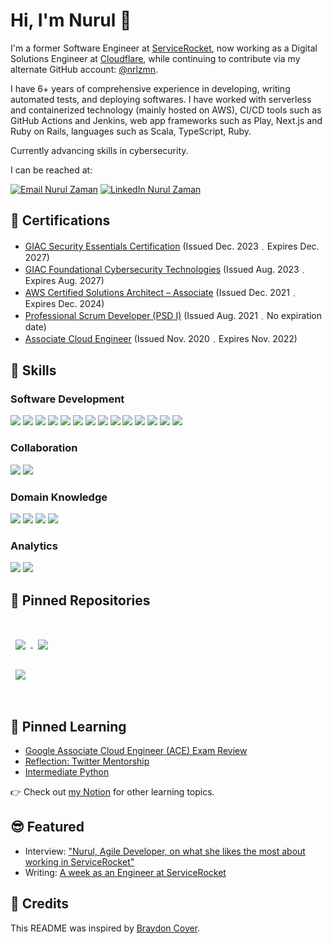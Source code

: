 <h1>Hi, I'm Nurul 👋</h1>

<p>I'm a former Software Engineer at <a href="https://github.com/servicerocket">ServiceRocket</a>, now working as a Digital Solutions Engineer at <a href="https://github.com/cloudflare">Cloudflare</a>, while continuing to contribute via my alternate GitHub account: <a href="https://github.com/nrlzmn">@nrlzmn</a>.</p>

<p>I have 6+ years of comprehensive experience in developing, writing automated tests, and deploying softwares. I have worked with serverless and containerized technology (mainly hosted on AWS), CI/CD tools such as GitHub Actions and Jenkins, web app frameworks such as Play, Next.js and Ruby on Rails, languages such as Scala, TypeScript, Ruby.</p>

<p>Currently advancing skills in cybersecurity.</p>

<p>I can be reached at:</p>

<p>
  <a href=mailto:nurul.k.zaman@gmail.com><img src="https://img.shields.io/badge/Gmail-informational?style=flat&logo=gmail&logoColor=white&color=EA4335" alt="Email Nurul Zaman"></a>
  <a href="https://www.linkedin.com/in/nurulzaman/"><img src="https://img.shields.io/badge/LinkedIn-informational?style=flat&logo=linkedin&logoColor=white&color=0D76A8" alt="LinkedIn Nurul Zaman"></a>
</p>

## 🏅 Certifications

* [GIAC Security Essentials Certification](https://www.credly.com/badges/4675a28b-8b8b-4e75-9e7e-29f814b4de5d) (Issued Dec. 2023﹒Expires Dec. 2027)
* [GIAC Foundational Cybersecurity Technologies](https://www.credly.com/badges/d3216975-4e69-4fea-9c25-149980596b9e/public_url) (Issued Aug. 2023﹒Expires Aug. 2027)
* [AWS Certified Solutions Architect – Associate](https://www.credly.com/badges/d8b4c636-c519-45a1-beeb-0bdd2b37f57b/public_url) (Issued Dec. 2021﹒Expires Dec. 2024)
* [Professional Scrum Developer (PSD I)](https://www.credly.com/badges/6151cddb-8bc5-4016-8251-2e60bedc64f8/public_url) (Issued Aug. 2021﹒No expiration date)
* [Associate Cloud Engineer](https://www.credential.net/f6c0adf3-4e3f-4c20-83b5-a75a75eef69f) (Issued Nov. 2020﹒Expires Nov. 2022)

## 💼 Skills

### Software Development

![](https://img.shields.io/badge/Ruby-informational?style=flat&logo=Ruby&logoColor=white&color=0366d6)
![](https://img.shields.io/badge/Docker-informational?style=flat&logo=Docker&logoColor=white&color=0366d6)
![](https://img.shields.io/badge/JavaScript-informational?style=flat&logo=JavaScript&logoColor=white&color=0366d6)
![](https://img.shields.io/badge/NPM-informational?style=flat&logo=npm&logoColor=white&color=0366d6)
![](https://img.shields.io/badge/AWS-informational?style=flat&logo=amazon-aws&logoColor=white&color=0366d6)
![](https://img.shields.io/badge/Jenkins-informational?style=flat&logo=Jenkins&logoColor=white&color=0366d6)
![](https://img.shields.io/badge/Terraform-informational?style=flat&logo=Terraform&logoColor=white&color=0366d6)
![](https://img.shields.io/badge/Java-informational?style=flat&logo=Java&logoColor=white&color=0366d6)
![](https://img.shields.io/badge/Scala-informational?style=flat&logo=Scala&logoColor=white&color=0366d6)
![](https://img.shields.io/badge/Maven-informational?style=flat&logo=apache-maven&logoColor=white&color=0366d6)
![](https://img.shields.io/badge/GCP-informational?style=flat&logo=Google-Cloud&logoColor=white&color=0366d6)
![](https://img.shields.io/badge/PostgreSQL-informational?style=flat&logo=postgresql&logoColor=white&color=0366d6)
![](https://img.shields.io/badge/Scrum-informational?style=flat&logo=scrum-alliance&logoColor=white&color=0366d6)
![](https://img.shields.io/badge/Kanban-informational?style=flat&logo=scrum-alliance&logoColor=white&color=0366d6)

### Collaboration

![](https://img.shields.io/badge/Notion-informational?style=flat&logo=Notion&logoColor=white&color=0366d6)
![](https://img.shields.io/badge/Miro-informational?style=flat&logo=miro&logoColor=white&color=0366d6)

### Domain Knowledge

![](https://img.shields.io/badge/Jira_Cloud-informational?style=flat&logo=Jira&logoColor=white&color=0366d6)
![](https://img.shields.io/badge/Jira_Server-informational?style=flat&logo=Jira-Software&logoColor=white&color=0366d6)
![](https://img.shields.io/badge/Confluence_Server-informational?style=flat&logo=Confluence&logoColor=white&color=0366d6)
![](https://img.shields.io/badge/Salesforce-informational?style=flat&logo=Salesforce&logoColor=white&color=0366d6)

### Analytics

![](https://img.shields.io/badge/Segment-informational?style=flat&logoColor=white&color=0366d6)
![](https://img.shields.io/badge/Google_Data_Studio-informational?style=flat&logoColor=white&color=0366d6)

## 📌 Pinned Repositories

<br>
<a href="https://github.com/hanisahkz/kea">
  <img align="center" style="margin:1rem 0.5rem" src="https://github-readme-stats.vercel.app/api/pin/?username=hanisahkz&repo=kea&title_color=0366d6&text_color=727678&icon_color=0366d6&bg_color=white" />
</a>
<a href="https://github.com/hanisahkz/mola-mola">
  <img align="center" style="margin:1rem 0.5rem" src="https://github-readme-stats.vercel.app/api/pin/?username=hanisahkz&repo=mola-mola&title_color=0366d6&text_color=727678&icon_color=0366d6&bg_color=white" />
</a>
<br>
<a href="https://github.com/hanisahkz/puffin">
  <img align="center" style="margin:1rem 0.5rem" src="https://github-readme-stats.vercel.app/api/pin/?username=hanisahkz&repo=puffin&title_color=0366d6&text_color=727678&icon_color=0366d6&bg_color=white" />
</a>
<br>
<br>

## 📌 Pinned Learning

- [Google Associate Cloud Engineer (ACE) Exam Review](https://go.nhkz.dev/l/google-ace)
- [Reflection: Twitter Mentorship](https://go.nhkz.dev/l/twitter-mentorship)
- [Intermediate Python](https://go.nhkz.dev/l/intermediate-python)

👉 Check out [my Notion](http://go.nhkz.dev/l/nurul-learns) for other learning topics.

## 😎 Featured

* Interview: ["Nurul, Agile Developer, on what she likes the most about working in ServiceRocket"](https://go.nhkz.dev/i/servicerocket)
* Writing: [A week as an Engineer at ServiceRocket](https://medium.com/servicerocket-eng/a-week-as-an-engineer-at-servicerocket-24f4a1472a76)

## 📣 Credits

This README was inspired by [Braydon Coyer](https://blog.braydoncoyer.dev/creating-a-killer-github-profile-readme-part-1).
